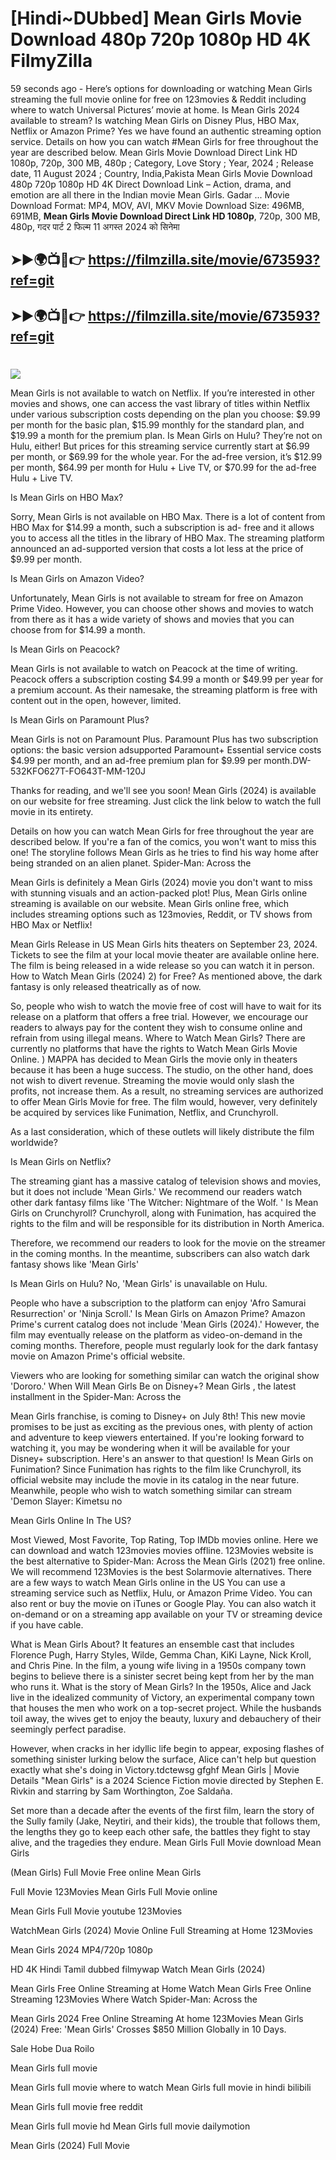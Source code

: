 # [Hindi~DUbbed] Mean Girls Movie Download 480p 720p 1080p HD 4K FilmyZilla


59 seconds ago - Here’s options for downloading or watching Mean Girls streaming the full movie online for free on 123movies & Reddit including where to watch Universal Pictures’ movie at home. Is Mean Girls 2024 available to stream? Is watching Mean Girls on Disney Plus, HBO Max, Netflix or Amazon Prime? Yes we have found an authentic streaming option service. Details on how you can watch #Mean Girls for free throughout the year are described below. Mean Girls Movie Download Direct Link HD 1080p, 720p, 300 MB, 480p ; Category, Love Story ; Year, 2024 ; Release date, 11 August 2024 ; Country, India,Pakista Mean Girls Movie Download 480p 720p 1080p HD 4K Direct Download Link – Action, drama, and emotion are all there in the Indian movie Mean Girls. Gadar ...
Movie Download Format: MP4, MOV, AVI, MKV
Movie Download Size: 496MB, 691MB, **Mean Girls Movie Download Direct Link HD 1080p**, 720p, 300 MB, 480p, गदर पार्ट 2 फिल्म 11 अगस्त 2024 को सिनेमा

## ➤►🌍📺📱👉   https://filmzilla.site/movie/673593?ref=git

## ➤►🌍📺📱👉   https://filmzilla.site/movie/673593?ref=git

#

<img src="https://image.tmdb.org/t/p/w780//accTIUygtg24TM7wT7uQMMdvYUW.jpg" />

Mean Girls is not available to watch on Netflix. If you’re interested in other movies and shows, one can access the vast library of titles within Netflix under various subscription costs depending on the plan you choose: $9.99 per month for the basic plan, $15.99 monthly for the standard plan, and $19.99 a month for the premium plan. Is Mean Girls on Hulu? They’re not on Hulu, either! But prices for this streaming service currently start at $6.99 per month, or $69.99 for the whole year. For the ad-free version, it’s $12.99 per month, $64.99 per month for Hulu + Live TV, or $70.99 for the ad-free Hulu + Live TV.

Is Mean Girls on HBO Max?

Sorry, Mean Girls is not available on HBO Max. There is a lot of content from HBO Max for $14.99 a month, such a subscription is ad- free and it allows you to access all the titles in the library of HBO Max. The streaming platform announced an ad-supported version that costs a lot less at the price of $9.99 per month.

Is Mean Girls on Amazon Video?

Unfortunately, Mean Girls is not available to stream for free on Amazon Prime Video. However, you can choose other shows and movies to watch from there as it has a wide variety of shows and movies that you can choose from for $14.99 a month.

Is Mean Girls on Peacock?

Mean Girls is not available to watch on Peacock at the time of writing. Peacock offers a subscription costing $4.99 a month or $49.99 per year for a premium account. As their namesake, the streaming platform is free with content out in the open, however, limited.

Is Mean Girls on Paramount Plus?

Mean Girls is not on Paramount Plus. Paramount Plus has two subscription options: the basic version adsupported Paramount+ Essential service costs $4.99 per month, and an ad-free premium plan for $9.99 per month.DW-532KFO627T-FO643T-MM-120J

Thanks for reading, and we'll see you soon! Mean Girls (2024) is available on our website for free streaming. Just click the link below to watch the full movie in its entirety.

Details on how you can watch Mean Girls for free throughout the year are described below. If you're a fan of the comics, you won't want to miss this one! The storyline follows Mean Girls as he tries to find his way home after being stranded on an alien planet. Spider-Man: Across the

Mean Girls is definitely a Mean Girls (2024) movie you don't want to miss with stunning visuals and an action-packed plot! Plus, Mean Girls online streaming is available on our website. Mean Girls online free, which includes streaming options such as 123movies, Reddit, or TV shows from HBO Max or Netflix!

Mean Girls Release in US Mean Girls hits theaters on September 23, 2024. Tickets to see the film at your local movie theater are available online here. The film is being released in a wide release so you can watch it in person. How to Watch Mean Girls (2024) 2) for Free? As mentioned above, the dark fantasy is only released theatrically as of now.

So, people who wish to watch the movie free of cost will have to wait for its release on a platform that offers a free trial. However, we encourage our readers to always pay for the content they wish to consume online and refrain from using illegal means. Where to Watch Mean Girls? There are currently no platforms that have the rights to Watch Mean Girls Movie Online. ) MAPPA has decided to Mean Girls the movie only in theaters because it has been a huge success. The studio, on the other hand, does not wish to divert revenue. Streaming the movie would only slash the profits, not increase them. As a result, no streaming services are authorized to offer Mean Girls Movie for free. The film would, however, very definitely be acquired by services like Funimation, Netflix, and Crunchyroll.

As a last consideration, which of these outlets will likely distribute the film worldwide?

Is Mean Girls on Netflix?

The streaming giant has a massive catalog of television shows and movies, but it does not include 'Mean Girls.' We recommend our readers watch other dark fantasy films like 'The Witcher: Nightmare of the Wolf. ' Is Mean Girls on Crunchyroll? Crunchyroll, along with Funimation, has acquired the rights to the film and will be responsible for its distribution in North America.

Therefore, we recommend our readers to look for the movie on the streamer in the coming months. In the meantime, subscribers can also watch dark fantasy shows like 'Mean Girls'

Is Mean Girls on Hulu? No, 'Mean Girls' is unavailable on Hulu.

People who have a subscription to the platform can enjoy 'Afro Samurai Resurrection' or 'Ninja Scroll.' Is Mean Girls on Amazon Prime? Amazon Prime's current catalog does not include 'Mean Girls (2024).' However, the film may eventually release on the platform as video-on-demand in the coming months. Therefore, people must regularly look for the dark fantasy movie on Amazon Prime's official website.

Viewers who are looking for something similar can watch the original show 'Dororo.' When Will Mean Girls Be on Disney+? Mean Girls , the latest installment in the Spider-Man: Across the

Mean Girls franchise, is coming to Disney+ on July 8th! This new movie promises to be just as exciting as the previous ones, with plenty of action and adventure to keep viewers entertained. If you're looking forward to watching it, you may be wondering when it will be available for your Disney+ subscription. Here's an answer to that question! Is Mean Girls on Funimation? Since Funimation has rights to the film like Crunchyroll, its official website may include the movie in its catalog in the near future. Meanwhile, people who wish to watch something similar can stream 'Demon Slayer: Kimetsu no

Mean Girls Online In The US?

Most Viewed, Most Favorite, Top Rating, Top IMDb movies online. Here we can download and watch 123movies movies offline. 123Movies website is the best alternative to Spider-Man: Across the Mean Girls (2021) free online. We will recommend 123Movies is the best Solarmovie alternatives. There are a few ways to watch Mean Girls online in the US You can use a streaming service such as Netflix, Hulu, or Amazon Prime Video. You can also rent or buy the movie on iTunes or Google Play. You can also watch it on-demand or on a streaming app available on your TV or streaming device if you have cable.

What is Mean Girls About? It features an ensemble cast that includes Florence Pugh, Harry Styles, Wilde, Gemma Chan, KiKi Layne, Nick Kroll, and Chris Pine. In the film, a young wife living in a 1950s company town begins to believe there is a sinister secret being kept from her by the man who runs it. What is the story of Mean Girls? In the 1950s, Alice and Jack live in the idealized community of Victory, an experimental company town that houses the men who work on a top-secret project. While the husbands toil away, the wives get to enjoy the beauty, luxury and debauchery of their seemingly perfect paradise.

However, when cracks in her idyllic life begin to appear, exposing flashes of something sinister lurking below the surface, Alice can't help but question exactly what she's doing in Victory.tdctewsg gfghf Mean Girls | Movie Details "Mean Girls" is a 2024 Science Fiction movie directed by Stephen E. Rivkin and starring by Sam Worthington, Zoe Saldaña.

Set more than a decade after the events of the first film, learn the story of the Sully family (Jake, Neytiri, and their kids), the trouble that follows them, the lengths they go to keep each other safe, the battles they fight to stay alive, and the tragedies they endure. Mean Girls Full Movie download Mean Girls

(Mean Girls) Full Movie Free online Mean Girls

Full Movie 123Movies Mean Girls Full Movie online

Mean Girls Full Movie youtube 123Movies

WatchMean Girls (2024) Movie Online Full Streaming at Home 123Movies

Mean Girls 2024 MP4/720p 1080p

HD 4K Hindi Tamil dubbed filmywap Watch Mean Girls (2024)

Mean Girls Free Online Streaming at Home Watch Mean Girls Free Online Streaming 123Movies Where Watch Spider-Man: Across the

Mean Girls 2024 Free Online Streaming At home 123Movies Mean Girls (2024) Free: 'Mean Girls' Crosses $850 Million Globally in 10 Days.

Sale Hobe Dua Roilo

Mean Girls full movie

Mean Girls full movie where to watch Mean Girls full movie in hindi bilibili

Mean Girls full movie free reddit

Mean Girls full movie hd Mean Girls full movie dailymotion

Mean Girls (2024) Full Movie
